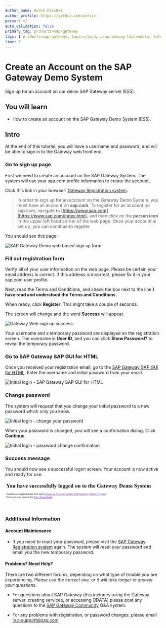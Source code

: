 ```yaml
---
author_name: Andre Fischer
author_profile: https://github.com/anfisc
parser: v2
auto_validation: false
primary_tag: products>sap-gateway
tags: [ products>sap-gateway, topic>cloud, programming-tool>odata, tutorial>beginner  ]
time: 5
---
```


# Create an Account on the SAP Gateway Demo System
<!-- description --> Sign up for an account on our demo SAP Gateway server (ES5).

## You will learn
  - How to create an account on the SAP Gateway Demo System (ES5).

## Intro
At the end of this tutorial, you will have a username and password, and will be able to sign in to the Gateway web front end.


### Go to sign up page

First we need to create an account on the SAP Gateway System.  The system will use your sap.com profile information to create the account.

Click this link in your browser: [Gateway Registration system](https://register.sapdevcenter.com/SUPSignForms).

>In order to sign up for an account on the Gateway Demo System, you must have an account on **sap.com**.  To register for an account on sap.com, navigate to [https://www.sap.com](https://www.sap.com/index.html), and then click on the **person icon** in the upper left hand corner of the web page. Once your account is set up, you can continue to register.

You should see this page:

![SAP Gateway Demo web based sign up form](1.png)


### Fill out registration form

Verify all of your user information on the web page.   Please be certain your email address is correct.  If this address is incorrect, please fix it in your sap.com user profile.

Next, read the Terms and Conditions, and check the box next to the line **I have read and understood the Terms and Conditions**.

When ready, click **Register**. This might take a couple of seconds.

The screen will change and the word **Success** will appear.  

![Gateway Web sign up success](2.png)


Your username and a temporary password are displayed on the registration screen. The username is **User ID**, and you can click **Show Password?** to reveal the temporary password.


### Go to SAP Gateway SAP GUI for HTML

Once you received your registration email, go to the [SAP Gateway SAP GUI for HTML](https://sapes5.sapdevcenter.com/).  Enter the username and initial password from your email.

![Initial login - SAP Gateway SAP GUI for HTML](4.png)


### Change password

The system will request that you change your initial password to a new password which only you know.

![Initial login - change your password](5.png)

When your password is changed, you will see a confirmation dialog. Click **Continue**.

![Initial login - password change confirmation](6.png)


### Success message

You should now see a successful logon screen.  Your account is now active and ready for use.

![SAP Gateway Splash Screen](7a.png)

### Additional Information

#### Account Maintenance

- If you need to reset your password, please visit the [SAP Gateway Registration system](https://register.sapdevcenter.com/SUPSignForms) again.  The system will reset your password and email you the new temporary password.


#### Problems?  Need Help?
There are two different forums, depending on what type of trouble you are experiencing.  *Please use the correct one, or it will take longer to answer your questions.*

- For questions about SAP Gateway (this includes using the Gateway server, creating services, or accessing ODATA) please post any questions to the [SAP Gateway Community](https://community.sap.com/topics/gateway) Q&A system.  

- For any problems with registration, or password changes, please email <rac-support@sap.com>.
